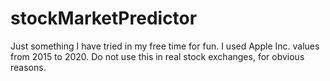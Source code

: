 # stockMarketPredictor
Just something I have tried in my free time for fun. I used Apple Inc. values from 2015 to 2020. Do not use this in real stock exchanges, for obvious reasons.
